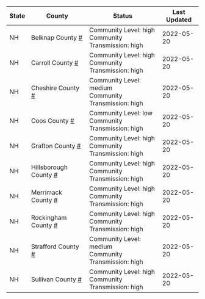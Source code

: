 State | County | Status | Last Updated
--- | --- | --- | --- 
NH | Belknap County <a href="#belknap_county">#</a> | <a name="belknap_county"></a>Community Level: high<br/>Community Transmission: high | 2022-05-20
NH | Carroll County <a href="#carroll_county">#</a> | <a name="carroll_county"></a>Community Level: high<br/>Community Transmission: high | 2022-05-20
NH | Cheshire County <a href="#cheshire_county">#</a> | <a name="cheshire_county"></a>Community Level: medium<br/>Community Transmission: high | 2022-05-20
NH | Coos County <a href="#coos_county">#</a> | <a name="coos_county"></a>Community Level: low<br/>Community Transmission: high | 2022-05-20
NH | Grafton County <a href="#grafton_county">#</a> | <a name="grafton_county"></a>Community Level: high<br/>Community Transmission: high | 2022-05-20
NH | Hillsborough County <a href="#hillsborough_county">#</a> | <a name="hillsborough_county"></a>Community Level: high<br/>Community Transmission: high | 2022-05-20
NH | Merrimack County <a href="#merrimack_county">#</a> | <a name="merrimack_county"></a>Community Level: high<br/>Community Transmission: high | 2022-05-20
NH | Rockingham County <a href="#rockingham_county">#</a> | <a name="rockingham_county"></a>Community Level: high<br/>Community Transmission: high | 2022-05-20
NH | Strafford County <a href="#strafford_county">#</a> | <a name="strafford_county"></a>Community Level: medium<br/>Community Transmission: high | 2022-05-20
NH | Sullivan County <a href="#sullivan_county">#</a> | <a name="sullivan_county"></a>Community Level: high<br/>Community Transmission: high | 2022-05-20
